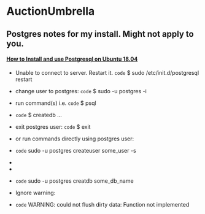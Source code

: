 # AuctionUmbrella

## Postgres notes for my install.  Might not apply to you.

#### [How to Install and use Postgresql on Ubuntu 18.04](https://www.digitalocean.com/community/tutorials/how-to-install-and-use-postgresql-on-ubuntu-18-04)

- Unable to connect to server.  Restart it.  `code` $ sudo /etc/init.d/postgresql restart

- change user to postgres:  `code` $ sudo -u postgres -i
- run command(s) i.e. `code` $ psql 
- `code` $ createdb ...
- exit postgres user: `code` $ exit
- or run commands directly using postgres user:
- `code` sudo -u postgres createuser some_user -s
-
-
- `code` sudo -u postgres creatdb some_db_name
- Ignore warning:
- `code` WARNING:  could not flush dirty data: Function not implemented
